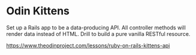 # Odin Kittens
Set up a Rails app to be a data-producing API. All controller methods will render data instead of HTML. Drill to build a pure vanilla RESTful resource. 

https://www.theodinproject.com/lessons/ruby-on-rails-kittens-api